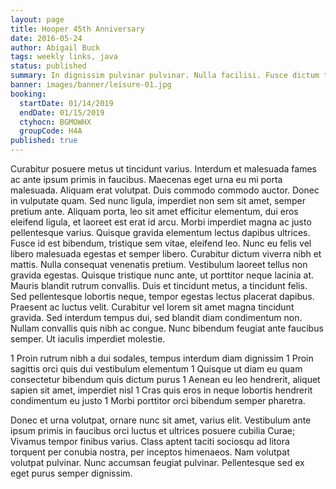 ```yaml
---
layout: page
title: Hooper 45th Anniversary
date: 2016-05-24
author: Abigail Buck
tags: weekly links, java
status: published
summary: In dignissim pulvinar pulvinar. Nulla facilisi. Fusce dictum tempus.
banner: images/banner/leisure-01.jpg
booking:
  startDate: 01/14/2019
  endDate: 01/15/2019
  ctyhocn: BGMOWHX
  groupCode: H4A
published: true
---
```

Curabitur posuere metus ut tincidunt varius. Interdum et malesuada fames ac ante ipsum primis in faucibus. Maecenas eget urna eu mi porta malesuada. Aliquam erat volutpat. Duis commodo commodo auctor. Donec in vulputate quam. Sed nunc ligula, imperdiet non sem sit amet, semper pretium ante. Aliquam porta, leo sit amet efficitur elementum, dui eros eleifend ligula, et laoreet est erat id arcu. Morbi imperdiet magna ac justo pellentesque varius.
Quisque gravida elementum lectus dapibus ultrices. Fusce id est bibendum, tristique sem vitae, eleifend leo. Nunc eu felis vel libero malesuada egestas et semper libero. Curabitur dictum viverra nibh et mattis. Nulla consequat venenatis pretium. Vestibulum laoreet tellus non gravida egestas. Quisque tristique nunc ante, ut porttitor neque lacinia at. Mauris blandit rutrum convallis. Duis et tincidunt metus, a tincidunt felis. Sed pellentesque lobortis neque, tempor egestas lectus placerat dapibus. Praesent ac luctus velit. Curabitur vel lorem sit amet magna tincidunt gravida. Sed interdum tempus dui, sed blandit diam condimentum non. Nullam convallis quis nibh ac congue. Nunc bibendum feugiat ante faucibus semper. Ut iaculis imperdiet molestie.

1 Proin rutrum nibh a dui sodales, tempus interdum diam dignissim
1 Proin sagittis orci quis dui vestibulum elementum
1 Quisque ut diam eu quam consectetur bibendum quis dictum purus
1 Aenean eu leo hendrerit, aliquet sapien sit amet, imperdiet nisl
1 Cras quis eros in neque lobortis hendrerit condimentum eu justo
1 Morbi porttitor orci bibendum semper pharetra.

Donec et urna volutpat, ornare nunc sit amet, varius elit. Vestibulum ante ipsum primis in faucibus orci luctus et ultrices posuere cubilia Curae; Vivamus tempor finibus varius. Class aptent taciti sociosqu ad litora torquent per conubia nostra, per inceptos himenaeos. Nam volutpat volutpat pulvinar. Nunc accumsan feugiat pulvinar. Pellentesque sed ex eget purus semper dignissim.

